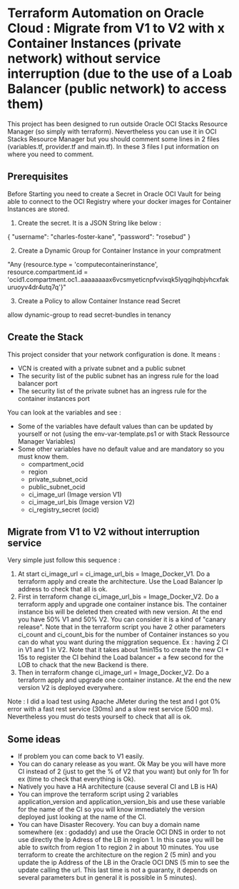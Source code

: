 # Terraform Automation on Oracle Cloud : Migrate from V1 to V2 with x Container Instances (private network) without service interruption (due to the use of a Loab Balancer (public network) to access them)

This project has been designed to run outside Oracle OCI Stacks Resource Manager (so simply with terraform). Nevertheless you can use it in OCI Stacks Resource Manager but you should comment some lines in 2 files (variables.tf, provider.tf and main.tf). In these 3 files I put information on where you need to comment.

## Prerequisites

Before Starting you need to create a Secret in Oracle OCI Vault for being able to connect to the OCI Registry where your docker images for Container Instances are stored.

1) Create the secret. It is a JSON String like below : 

{
"username": "charles-foster-kane",
"password": "rosebud"
} 

2) Create a Dynamic Group for Container Instance in your compratment
   
"Any {resource.type = 'computecontainerinstance', resource.compartment.id = 'ocid1.compartment.oc1..aaaaaaaax6vcsmyeticnpfvvixqk5lyqgihqbjvhcxfakuruoyv4dr4utq7q'}"

3) Create a Policy to allow Container Instance read Secret

allow dynamic-group <dynamic-group-name> to read secret-bundles in tenancy

## Create the Stack

This project consider that your network configuration is done. It means : 
- VCN is created with a private subnet and a public subnet
- The security list of the public subnet has an ingress rule for the load balancer port
- The security list of the private subnet has an ingress rule for the container instances port

You can look at the variables and see : 
- Some of the variables have default values than can be updated by yourself or not (using the env-var-template.ps1 or with Stack Ressource Manager Variables)
- Some other variables have no default value and are mandatory so you must know them.
  - compartment_ocid
  - region
  - private_subnet_ocid
  - public_subnet_ocid
  - ci_image_url (Image version V1)
  - ci_image_url_bis (Image version V2)
  - ci_registry_secret (ocid)

## Migrate from V1 to V2 without interruption service

Very simple just follow this sequence :  

1) At start ci_image_url = ci_image_url_bis = Image_Docker_V1. Do a terraform apply and create the architecture. Use the Load Balancer Ip address to check that all is ok.
2) First in terraform  change ci_image_url_bis = Image_Docker_V2. Do a terraform apply and upgrade one container instance bis. The container instance bis will be deleted then created with new version. At the end you have 50% V1 and 50% V2. You can consider it is a kind of "canary release". Note that in the terraform script you have 2 other parameters ci_count and ci_count_bis for the number of Container instances so you can do what you want during the miggration sequence. Ex : having 2 CI in V1 and 1 in V2. Note that it takes about 1min15s to create the new CI + 15s to register the CI behind the Load balancer + a few second for the LOB to chack that the new Backend is there.
3) Then in terraform change ci_image_url = Image_Docker_V2. Do a terraform apply and upgrade one container instance. At the end the new version V2 is deployed everywhere.

Note : I did a load test using Apache JMeter during the test and I got 0% error with a fast rest service (30ms) and a slow rest service (500 ms). Nevertheless you must do tests yourself to check that all is ok. 

## Some ideas
- If problem you can come back to V1 easily.
- You can do canary release as you want. Ok May be you will have more CI instead of 2 (just to get the % of V2 that you want) but only for 1h for ex (time to check that everything is Ok).
- Natively you have a HA architecture (cause several CI and LB is HA)
- You can improve the terraform script using 2 variables application_version and application_version_bis and use these variable for the name of the CI so you will know immediately the version deployed just looking at the name of the CI.
- You can have Disaster Recovery. You can buy a domain name somewhere (ex : godaddy) and use the Oracle OCI DNS in order to not use directly the Ip Adress of the LB in region 1. In this case you will be able to switch from region 1 to region 2 in about 10 minutes. You use terraform to create the architecture on the region 2 (5 min) and you update the ip Address of the LB in the Oracle OCI DNS (5 min to see the update calling the url. This last time is not a guaranty, it depends on several parameters but in general it is possible in 5 minutes).